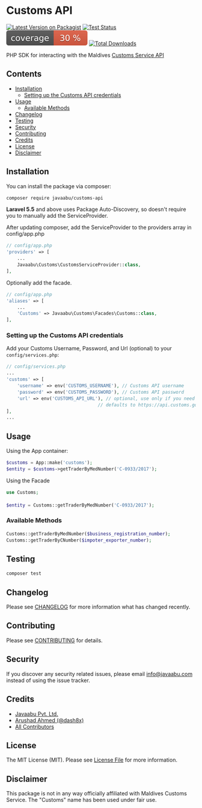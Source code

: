 # Customs API

[![Latest Version on Packagist](https://img.shields.io/packagist/v/javaabu/customs-api.svg?style=flat-square)](https://packagist.org/packages/javaabu/customs-api)
[![Test Status](../../actions/workflows/run-tests.yml/badge.svg)](../../actions/workflows/run-tests.yml)
![Code Coverage Badge](./.github/coverage.svg)
[![Total Downloads](https://img.shields.io/packagist/dt/javaabu/customs-api.svg?style=flat-square)](https://packagist.org/packages/javaabu/customs-api)

PHP SDK for interacting with the Maldives [Customs Service API](https://api.customs.gov.mv/)

## Contents

- [Installation](#installation)
    - [Setting up the Customs API credentials](#setting-up-the-customs-api-credentials)
- [Usage](#usage)
    - [Available Methods](#available-methods)
- [Changelog](#changelog)
- [Testing](#testing)
- [Security](#security)
- [Contributing](#contributing)
- [Credits](#credits)
- [License](#license)
- [Disclaimer](#disclaimer)

## Installation

You can install the package via composer:

``` bash
composer require javaabu/customs-api
```

**Laravel 5.5** and above uses Package Auto-Discovery, so doesn't require you to manually add the ServiceProvider.

After updating composer, add the ServiceProvider to the providers array in config/app.php

```php
// config/app.php
'providers' => [
    ...
    Javaabu\Customs\CustomsServiceProvider::class,
],
```

Optionally add the facade.
```php
// config/app.php
'aliases' => [
    ...
    'Customs' => Javaabu\Customs\Facades\Customs::class,
],
```

### Setting up the Customs API credentials

Add your Customs Username, Password, and Url (optional) to your `config/services.php`:

```php
// config/services.php
...
'customs' => [
    'username' => env('CUSTOMS_USERNAME'), // Customs API username 
    'password' => env('CUSTOMS_PASSWORD'), // Customs API password 
    'url' => env('CUSTOMS_API_URL'), // optional, use only if you need to override the default,
                                  // defaults to https://api.customs.gov.mv/api/
],
...
```

## Usage

Using the App container:


``` php
$customs = App::make('customs');
$entity = $customs->getTraderByMedNumber('C-0933/2017');
```

Using the Facade

``` php
use Customs;

$entity = Customs::getTraderByMedNumber('C-0933/2017');
```

### Available Methods

``` php
Customs::getTraderByMedNumber($business_registration_number);
Customs::getTraderByCNumber($impoter_exporter_number);
```  

## Testing

``` bash
composer test
```

## Changelog

Please see [CHANGELOG](CHANGELOG.md) for more information what has changed recently.

## Contributing

Please see [CONTRIBUTING](CONTRIBUTING.md) for details.

## Security

If you discover any security related issues, please email info@javaabu.com instead of using the issue tracker.

## Credits

- [Javaabu Pvt. Ltd.](https://github.com/javaabu)
- [Arushad Ahmed (@dash8x)](http://arushad.org)
- [All Contributors](../../contributors)

## License

The MIT License (MIT). Please see [License File](LICENSE.md) for more information.

## Disclaimer

This package is not in any way officially affiliated with Maldives Customs Service.
The "Customs" name has been used under fair use.

